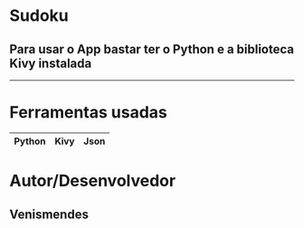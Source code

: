 # **Sudoku**
## Para usar o App bastar ter o **Python** e a biblioteca **Kivy** instalada
---------------------------
# Ferramentas usadas
| Python | Kivy | Json |
|---     |---   |---|
# Autor/Desenvolvedor
## Venismendes
